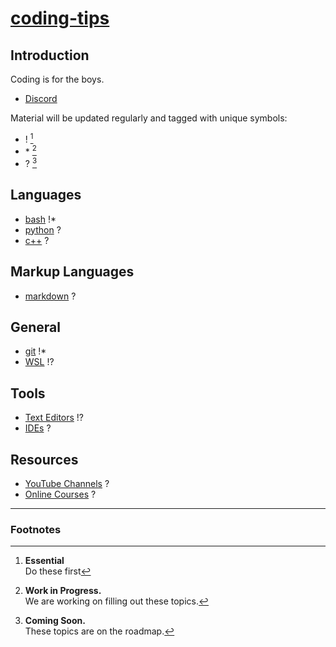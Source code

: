 # [coding-tips](https://suasuasuasuasua.github.io/coding-tips/)

## Introduction

Coding is for the boys.

- [Discord](https://discord.gg/G8CUV5W6Km)

Material will be updated regularly and tagged with unique symbols:

- ! [^1]
- \* [^2]
- ? [^3]

## Languages

- [bash](bash/) !*
- [python](python/) ?
- [c++](cpp/) ?

## Markup Languages

- [markdown](md/) ?

## General

- [git](git/) !*
- [WSL](wsl/) !?

## Tools

- [Text Editors](texteditors/) !?
- [IDEs](ides/) ?

## Resources

- [YouTube Channels](youtube/) ?
- [Online Courses](onlinecourses/) ?

---

### Footnotes


[^1]:
    **Essential**  
    Do these first  
[^2]: 
    **Work in Progress.**   
    We are working on filling out these topics.
[^3]:
    **Coming Soon.**    
    These topics are on the roadmap.
